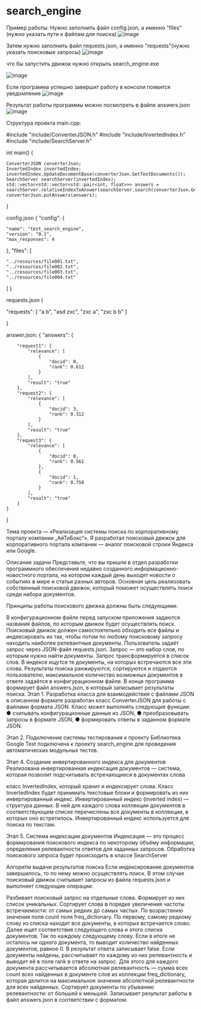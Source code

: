 # search_engine
Пример работы:
Нужно заполнить файл config.json, а именно "files"(нужно указать пути к файлам для поиска)
![image](https://github.com/Vyaseslav/search_engine/assets/79661069/06618579-3919-47e8-a0b0-d527ee022f18)

Затем нужно заполнить файл requests.json, а именно "requests"(нужно указать поисковые запросы)
![image](https://github.com/Vyaseslav/search_engine/assets/79661069/712eb075-0fce-41f8-b95a-261ee0720d30)

что бы запустить движок нужно открыть search_engine.exe

![image](https://github.com/Vyaseslav/search_engine/assets/79661069/67183c40-aeb8-4e4a-b867-17ce60d44eee)

Если программа успешно завершит работу в консоли появится уведомление
![image](https://github.com/Vyaseslav/search_engine/assets/79661069/87b07ae9-b744-45ee-adf2-32f0db0bcbd8)

Результат работы программы можно посмотреть в файле answers.json
![image](https://github.com/Vyaseslav/search_engine/assets/79661069/4a48db5c-cb3b-4485-81f2-da345361d48a)


Структура проекта
main.cpp:


#include "include/ConventerJSON.h"
#include "include/InvertedIndex.h"
#include "include/SearchServer.h"

int main() {

    ConverterJSON converterJson;
    InvertedIndex invertedIndex;
    invertedIndex.UpdateDocumentBase(converterJson.GetTextDocuments());
    SearchServer searchServer(invertedIndex);
    std::vector<std::vector<std::pair<int, float>>> answers = searchServer.relativeIndexToAnswer(searchServer.search(converterJson.GetRequests()));
    converterJson.putAnswers(answers);
}

config.json
{
  "config": {
  
    "name": "test_search_engine",
    "version": "0.1",
    "max_responses": 4
  },
  "files": [
  
    "../resources/file001.txt",
    "../resources/file002.txt",
    "../resources/file003.txt",
    "../resources/file004.txt"
  ]
}

requests.json
{

  "requests": [
    "a b",
    "asd zxc",
    "zxc a",
    "zxc b b"
  ]
  
}

answer.json:
{
    "answers": {
    
        "request1": {
            "relevance": [
                {
                    "docid": 0,
                    "rank": 0.612
                }
            ],
            "result": "true"
        },
        "request2": {
            "relevance": [
                {
                    "docid": 3,
                    "rank": 0.312
                }
            ],
            "result": "true"
        },
        "request3": {
            "relevance": [
                {
                    "docid": 0,
                    "rank": 0.561
                },
                {
                    "docid": 1,
                    "rank": 0.750
                }
            ],
            "result": "true"
        }
    }
}


Тема проекта — «Реализация системы поиска по корпоративному порталу компании „AйТиБокс“». Я разработал поисковый движок для корпоративного портала компании — аналог поисковой строки Яндекса или Google.

Описание задачи Представьте, что вы пришли в отдел разработки программного обеспечения недавно созданного информационно-новостного портала, на котором каждый день выходят новости о событиях в мире и статьи разных авторов. Основная цель реализовать собственный поисковой движок, который поможет осуществлять поиск среди набора документов.

Принципы работы поискового движка должны быть следующими:

В конфигурационном файле перед запуском приложения задаются названия файлов, по которым движок будет осуществлять поиск. Поисковый движок должен самостоятельно обходить все файлы и индексировать их так, чтобы потом по любому поисковому запросу находить наиболее релевантные документы. Пользователь задаёт запрос через JSON-файл requests.json. Запрос — это набор слов, по которым нужно найти документы. Запрос трансформируется в список слов. В индексе ищутся те документы, на которых встречаются все эти слова. Результаты поиска ранжируются, сортируются и отдаются пользователю, максимальное количество возможных документов в ответе задаётся в конфигурационном файле. В конце программа формирует файл answers.json, в который записывает результаты поиска. Этап 1. Разработка класса для взаимодействия с файлами JSON в описанном формате разработан класс ConverterJSON для работы с файлами формата JSON. Класс может выполнять следующие функции: ● считывать конфигурационные данные из JSON, ● преобразовывать запросы в формате JSON, ● формировать ответы в заданном формате JSON.

Этап 2. Подключение системы тестирования к проекту Библиотека Google Test подключена к проекту search_engine для проведения автоматических модульных тестов.

Этап 4. Создание инвертированного индекса для документов Реализована инвертированная индексация документов — система, которая позволит подсчитывать встречающиеся в документах слова

класс InvertedIndex, который хранит и индексирует слова. Класс InvertedIndex будет принимать текстовые блоки и формировать из них инвертированный индекс. Инвертированный индекс (inverted index) — структура данных. В ней для каждого слова коллекции документов в соответствующем списке перечислены все документы в коллекции, в которых оно встретилось. Инвертированный индекс используется для поиска по текстам.

Этап 5. Система индексации документов Индексация — это процесс формирования поискового индекса по некоторому объёму информации, определения релевантности ответов для заданных запросов. Обработка поискового запроса будет происходить в классе SearchServer

Алгоритм выдачи результатов поиска Если индексирование документов завершилось, то по нему можно осуществлять поиск. В этом случае поисковый движок считывает запросы из файла requests.json и выполняет следующие операции:

Разбивает поисковый запрос на отдельные слова. Формирует из них список уникальных. Сортирует слова в порядке увеличения частоты встречаемости: от самых редких до самых частых. По возрастанию значения поля count поля freq_dictionary. По первому, самому редкому слову из списка находит все документы, в которых встречается слово. Далее ищет соответствия следующего слова и этого списка документов. Так по каждому следующему слову. Если в итоге не осталось ни одного документа, то выводит количество найденных документов, равное 0. В результат ответа записывает false. Если документы найдены, рассчитывает по каждому из них релевантность и выводит её в поле rank в ответе на запрос. Для этого для каждого документа рассчитывается абсолютная релевантность — сумма всех count всех найденных в документе слов из коллекции freq_dictionary, которая делится на максимальное значение абсолютной релевантности для всех найденных. Сортирует документы по убыванию релевантности: от большей к меньшей. Записывает результат работы в файл answers.json в соответствии с форматом.
